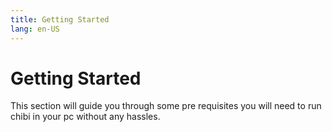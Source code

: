 ```yaml
---
title: Getting Started
lang: en-US
---
```


# Getting Started
This section will guide you through some pre requisites you will need to run chibi in your pc without any hassles.